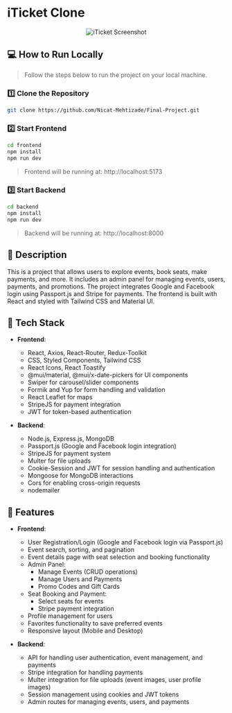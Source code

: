 # iTicket Clone

<div align="center">
  <img src="frontend/public/Final-Project-Readme-Photo.png" alt="iTicket Screenshot"/>
</div>

## 💻 How to Run Locally

> Follow the steps below to run the project on your local machine.

### 1️⃣ Clone the Repository

```bash
git clone https://github.com/Nicat-Mehtizade/Final-Project.git
```

### 2️⃣ Start Frontend

```bash
cd frontend
npm install
npm run dev
```

> Frontend will be running at: http://localhost:5173

### 3️⃣ Start Backend

```bash
cd backend
npm install
npm run dev
```

> Backend will be running at: http://localhost:8000

## 📌 Description

This is a project that allows users to explore events, book seats, make payments, and more. It includes an admin panel for managing events, users, payments, and promotions. The project integrates Google and Facebook login using Passport.js and Stripe for payments. The frontend is built with React and styled with Tailwind CSS and Material UI.

## 🔧 Tech Stack

- **Frontend**:
  - React, Axios, React-Router, Redux-Toolkit
  - CSS, Styled Components, Tailwind CSS
  - React Icons, React Toastify
  - @mui/material, @mui/x-date-pickers for UI components
  - Swiper for carousel/slider components
  - Formik and Yup for form handling and validation
  - React Leaflet for maps
  - StripeJS for payment integration
  - JWT for token-based authentication

- **Backend**:
  - Node.js, Express.js, MongoDB
  - Passport.js (Google and Facebook login integration)
  - StripeJS for payment system
  - Multer for file uploads
  - Cookie-Session and JWT for session handling and authentication
  - Mongoose for MongoDB interactions
  - Cors for enabling cross-origin requests
  - nodemailer

## 🚀 Features

- **Frontend**:
  - User Registration/Login (Google and Facebook login via Passport.js)
  - Event search, sorting, and pagination
  - Event details page with seat selection and booking functionality
  - Admin Panel:
    - Manage Events (CRUD operations)
    - Manage Users and Payments
    - Promo Codes and Gift Cards
  - Seat Booking and Payment:
    - Select seats for events
    - Stripe payment integration
  - Profile management for users
  - Favorites functionality to save preferred events
  - Responsive layout (Mobile and Desktop)

- **Backend**:
  - API for handling user authentication, event management, and payments
  - Stripe integration for handling payments
  - Multer integration for file uploads (event images, user profile images)
  - Session management using cookies and JWT tokens
  - Admin routes for managing events, users, and payments